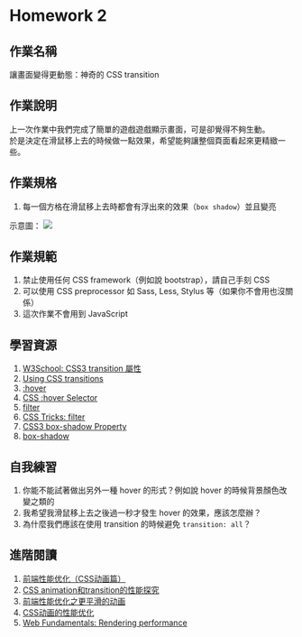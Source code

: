 # Homework 2

## 作業名稱
讓畫面變得更動態：神奇的 CSS transition

## 作業說明
上一次作業中我們完成了簡單的遊戲遊戲顯示畫面，可是卻覺得不夠生動。  
於是決定在滑鼠移上去的時候做一點效果，希望能夠讓整個頁面看起來更精緻一些。


## 作業規格

1. 每一個方格在滑鼠移上去時都會有浮出來的效果（`box shadow`）並且變亮

示意圖：
![](http://g.recordit.co/IWfPduGfVL.gif)

## 作業規範

1. 禁止使用任何 CSS framework（例如說 bootstrap），請自己手刻 CSS
2. 可以使用 CSS preprocessor 如 Sass, Less, Stylus 等（如果你不會用也沒關係）
3. 這次作業不會用到 JavaScript

## 學習資源

1. [W3School: CSS3 transition 屬性](http://www.w3school.com.cn/cssref/pr_transition.asp)
2. [Using CSS transitions](https://developer.mozilla.org/en-US/docs/Web/CSS/CSS_Transitions/Using_CSS_transitions)
3. [:hover](https://developer.mozilla.org/en-US/docs/Web/CSS/:hover)
4. [CSS :hover Selector](https://www.w3schools.com/cssref/sel_hover.asp)
5. [filter](https://developer.mozilla.org/en-US/docs/Web/CSS/filter)
6. [CSS Tricks: filter](https://css-tricks.com/almanac/properties/f/filter/)
7. [CSS3 box-shadow Property](https://www.w3schools.com/cssref/css3_pr_box-shadow.asp)
8. [box-shadow](https://developer.mozilla.org/en-US/docs/Web/CSS/box-shadow)

## 自我練習

1. 你能不能試著做出另外一種 hover 的形式？例如說 hover 的時候背景顏色改變之類的
2. 我希望我滑鼠移上去之後過一秒才發生 hover 的效果，應該怎麼辦？
3. 為什麼我們應該在使用 transition 的時候避免 `transition: all`？

## 進階閱讀

1. [前端性能优化（CSS动画篇）](https://segmentfault.com/a/1190000000490328)
2. [CSS animation和transition的性能探究](http://zencode.in/18.CSS-animation%E5%92%8Ctransition%E7%9A%84%E6%80%A7%E8%83%BD%E6%8E%A2%E7%A9%B6.html)
3. [前端性能优化之更平滑的动画](https://w3ctrain.com/2015/12/15/smoother-animation/)
4. [CSS动画的性能优化](http://zencode.in/14.CSS%E5%8A%A8%E7%94%BB%E7%9A%84%E6%80%A7%E8%83%BD%E4%BC%98%E5%8C%96.html)
5. [Web Fundamentals: Rendering performance](https://developers.google.com/web/fundamentals/performance/rendering/)